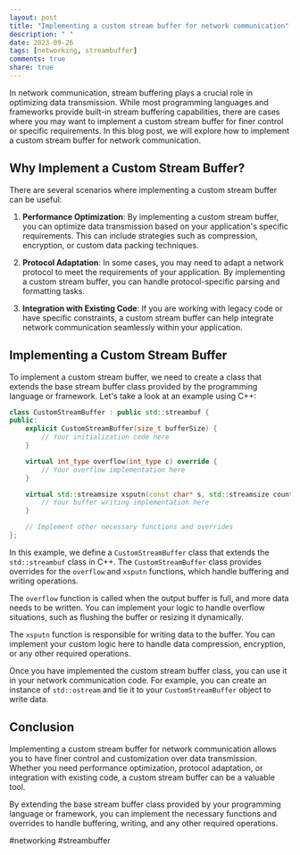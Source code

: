 ```yaml
---
layout: post
title: "Implementing a custom stream buffer for network communication"
description: " "
date: 2023-09-26
tags: [networking, streambuffer]
comments: true
share: true
---
```


In network communication, stream buffering plays a crucial role in optimizing data transmission. While most programming languages and frameworks provide built-in stream buffering capabilities, there are cases where you may want to implement a custom stream buffer for finer control or specific requirements. In this blog post, we will explore how to implement a custom stream buffer for network communication.

## Why Implement a Custom Stream Buffer? ##

There are several scenarios where implementing a custom stream buffer can be useful:

1. **Performance Optimization**: By implementing a custom stream buffer, you can optimize data transmission based on your application's specific requirements. This can include strategies such as compression, encryption, or custom data packing techniques.

2. **Protocol Adaptation**: In some cases, you may need to adapt a network protocol to meet the requirements of your application. By implementing a custom stream buffer, you can handle protocol-specific parsing and formatting tasks.

3. **Integration with Existing Code**: If you are working with legacy code or have specific constraints, a custom stream buffer can help integrate network communication seamlessly within your application.

## Implementing a Custom Stream Buffer ##

To implement a custom stream buffer, we need to create a class that extends the base stream buffer class provided by the programming language or framework. Let's take a look at an example using C++:

```cpp
class CustomStreamBuffer : public std::streambuf {
public:
    explicit CustomStreamBuffer(size_t bufferSize) {
        // Your initialization code here
    }

    virtual int_type overflow(int_type c) override {
        // Your overflow implementation here
    }

    virtual std::streamsize xsputn(const char* s, std::streamsize count) override {
        // Your buffer writing implementation here
    }

    // Implement other necessary functions and overrides
};
```

In this example, we define a `CustomStreamBuffer` class that extends the `std::streambuf` class in C++. The `CustomStreamBuffer` class provides overrides for the `overflow` and `xsputn` functions, which handle buffering and writing operations.

The `overflow` function is called when the output buffer is full, and more data needs to be written. You can implement your logic to handle overflow situations, such as flushing the buffer or resizing it dynamically.

The `xsputn` function is responsible for writing data to the buffer. You can implement your custom logic here to handle data compression, encryption, or any other required operations.

Once you have implemented the custom stream buffer class, you can use it in your network communication code. For example, you can create an instance of `std::ostream` and tie it to your `CustomStreamBuffer` object to write data.

## Conclusion ##

Implementing a custom stream buffer for network communication allows you to have finer control and customization over data transmission. Whether you need performance optimization, protocol adaptation, or integration with existing code, a custom stream buffer can be a valuable tool.

By extending the base stream buffer class provided by your programming language or framework, you can implement the necessary functions and overrides to handle buffering, writing, and any other required operations.

#networking #streambuffer